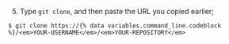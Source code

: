 5. Type `git clone`, and then paste the URL you copied earlier;
  ```shell
  $ git clone https://{% data variables.command_line.codeblock %}/<em>YOUR-USERNAME</em>/<em>YOUR-REPOSITORY</em>
  ```
